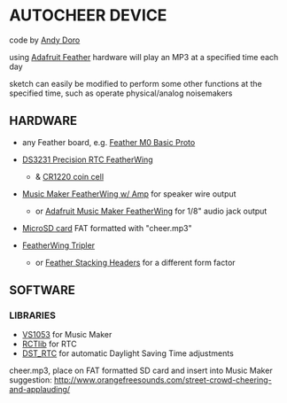 # AUTOCHEER DEVICE

code by [Andy Doro](https://andydoro.com/)

using [Adafruit Feather](https://www.adafruit.com/feather) hardware
will play an MP3 at a specified time each day

sketch can easily be modified to perform some other functions at the specified time, such as operate physical/analog noisemakers


## HARDWARE
* any Feather board, e.g. [Feather M0 Basic Proto](https://www.adafruit.com/product/2772)

* [DS3231 Precision RTC FeatherWing](https://www.adafruit.com/product/3028)
  * & [CR1220 coin cell](https://www.adafruit.com/product/380)

* [Music Maker FeatherWing w/ Amp](https://www.adafruit.com/product/3436) for speaker wire output
  * or [Adafruit Music Maker FeatherWing](https://www.adafruit.com/product/3357) for 1/8" audio jack output

* [MicroSD card](https://www.adafruit.com/product/1294) FAT formatted with "cheer.mp3"

* [FeatherWing Tripler](https://www.adafruit.com/product/3417) 
  * or [Feather Stacking Headers](https://www.adafruit.com/product/2830) for a different form factor 



## SOFTWARE
### LIBRARIES
* [VS1053](https://github.com/adafruit/Adafruit_VS1053_Library) for Music Maker
* [RCTlib](https://github.com/adafruit/RTClib) for RTC
* [DST_RTC](https://github.com/andydoro/DST_RTC) for automatic Daylight Saving Time adjustments

cheer.mp3, place on FAT formatted SD card and insert into Music Maker
suggestion: http://www.orangefreesounds.com/street-crowd-cheering-and-applauding/
